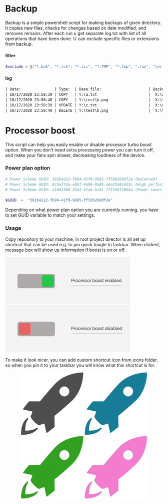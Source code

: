 # Backup
Backup is a simple powershell script for making backups of given directory. It copies new files, checks for changes based on date modified, and removes remains. After each run u get separate log.txt with list of all operations that have been done. U can exclude specific files or extensions from backup.
#### filter
```powershell
$exclude = @("*.bak", "*.lck", "*.lic", "*.TMP", "*.tmp", ".run", "cert.pem")
```
#### log
```txt
| Date:               | Type:  | Base file:                     | Backup file:                   |
| 10/17/2020 23:58:39 | COPY   | Y:\a.txt                       |  X:\a.txt                      |
| 10/17/2020 23:58:40 | COPY   | Y:\test\b.png                  |  X:\test\b.png                 |
| 10/17/2020 23:58:39 | UPDATE | Y:\c.txt                       |  X:\c.txt                      |
| 10/17/2020 23:58:40 | DELETE | Y:\test\b.png                  |  X:\test\b.png                 |
```

# Processor boost

This script can help you easily enable or disable processor turbo boost option. When you don't need extra processing power you can turn it off, and make your fans spin slower, decreasing loudness of the device.

### Power plan option
```powershell
# Power Scheme GUID: 381b4222-f694-41f0-9685-ff5bb260df2e (Balanced)
# Power Scheme GUID: 8c5e7fda-e8bf-4a96-9a85-a6e23a8c635c (High performance)
# Power Scheme GUID: a1841308-3541-4fab-bc81-f71556f20b4a (Power saver)

$GUID  =  "381b4222-f694-41f0-9685-ff5bb260df2e"
```
Depending on what power plan option you are currently running, you have to set GUID variable to match your settings.
### Usage
Copy repository to your machine, in root project director is all set up shortcut that can be used e.g. to pin quick toogle to taskbar. When clicked, message box will show up information if boost is on or off.

![on](https://raw.githubusercontent.com/MaSobkowiak/Powershell-Scripts/master/Processor%20boost/assets/ON.png)
![off](https://raw.githubusercontent.com/MaSobkowiak/Powershell-Scripts/master/Processor%20boost/assets/OFF.png)

To make it look nicer, you can add custom shortcut icon from icons folder, so when you pin it to your taskbar you will know what this shortcut is for.
<p align="center">
  <img src="https://raw.githubusercontent.com/MaSobkowiak/Powershell-Scripts/master/Processor%20boost/assets/gray.png" width="200" height="200"> 
  <img src="https://raw.githubusercontent.com/MaSobkowiak/Powershell-Scripts/master/Processor%20boost/assets/navy.png" width="200" height="200">
  <img src="https://raw.githubusercontent.com/MaSobkowiak/Powershell-Scripts/master/Processor%20boost/assets/green.png" width="200" height="200">
  <img src="https://raw.githubusercontent.com/MaSobkowiak/Powershell-Scripts/master/Processor%20boost/assets/pink.png" width="200" height="200">
</p>
